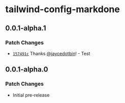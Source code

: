 # tailwind-config-markdone

## 0.0.1-alpha.1

### Patch Changes

-   [`157491c`](https://github.com/jaycedotbin/markdone/commit/157491c0de760192c6ccf0df7ce9f2785ad097c1) Thanks
    [@jaycedotbin](https://github.com/jaycedotbin)! - Test

## 0.0.1-alpha.0

### Patch Changes

-   Initial pre-release
